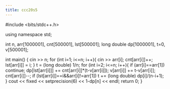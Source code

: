 ```yaml
---
title: ccc20s5
---
```


#include <bits/stdc++.h>

using namespace std;

int n, arr[1000001], cnt[500001], lst[500001];
long double dp[1000001], t=0, v[500001];

int main() {
    cin >> n;
    for (int i=1; i<=n; i++){
        cin >> arr[i];
        cnt[arr[i]]++;
        lst[arr[i]] = i;
    }
    t = (long double) 1/n;
    for (int i=2; i<=n; i++){
        if (arr[i]==arr[1]) continue;
        dp[lst[arr[i]]] += cnt[arr[i]]*(t-v[arr[i]]);
        v[arr[i]] += t-v[arr[i]];
        cnt[arr[i]]--;
        if (lst[arr[i]]==i&&arr[i]!=arr[1]) t += (long double) dp[i]/(n-i+1);
    }
    cout << fixed << setprecision(6) << 1-dp[n] << endl;
    return 0;
}

